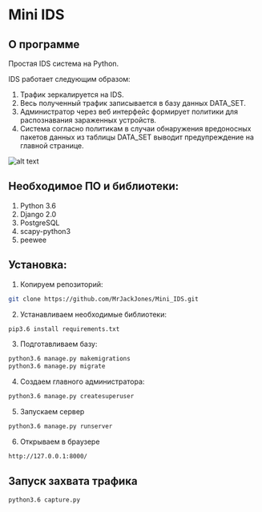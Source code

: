 # Mini IDS
## О программе
Простая IDS система на Python.

IDS работает следующим образом:
1) Трафик зеркалируется на IDS.
2) Весь полученный трафик записывается в базу данных DATA_SET.
3) Администратор через веб интерфейс формирует политики для распознавания зараженных устройств.
4) Система согласно политикам в случаи обнаружения вредоносных пакетов данных из таблицы DATA_SET выводит предупреждение на главной странице.

![alt text](https://preview.ibb.co/n2tOym/Screen_Shot_2018_01_30_at_12_57_29.png)
## Необходимое ПО и библиотеки:
1. Python 3.6
2. Django 2.0
3. PostgreSQL
4. scapy-python3
5. peewee

## Установка:
1. Копируем репозиторий:
```bash
git clone https://github.com/MrJackJones/Mini_IDS.git
```

2. Устанавливаем необходимые библиотеки:
```bash
pip3.6 install requirements.txt
```

3. Подготавливаем базу:
```bash
python3.6 manage.py makemigrations
python3.6 manage.py migrate
```

4. Создаем главного администратора:
```bash
python3.6 manage.py createsuperuser
```

5. Запускаем сервер
```bash
python3.6 manage.py runserver
```
6. Открываем в браузере
```bash
http://127.0.0.1:8000/
```

## Запуск захвата трафика 
```bash
python3.6 capture.py
```
